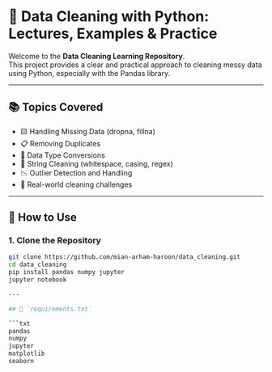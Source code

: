 # 🧹 Data Cleaning with Python: Lectures, Examples & Practice

Welcome to the **Data Cleaning Learning Repository**.  
This project provides a clear and practical approach to cleaning messy data using Python, especially with the Pandas library.

---

## 📚 Topics Covered

- 🟨 Handling Missing Data (dropna, fillna)
- 📋 Removing Duplicates
- 🔁 Data Type Conversions
- 🧼 String Cleaning (whitespace, casing, regex)
- 📉 Outlier Detection and Handling
- 🧪 Real-world cleaning challenges

---

## 🚀 How to Use

### 1. Clone the Repository

```bash
git clone https://github.com/mian-arham-haroon/data_cleaning.git
cd data_cleaning
pip install pandas numpy jupyter
jupyter notebook

---

## 📄 `requirements.txt`

```txt
pandas
numpy
jupyter
matplotlib
seaborn

